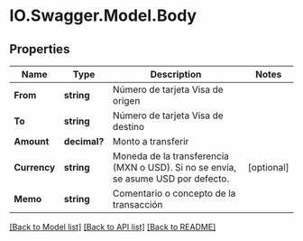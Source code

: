 # IO.Swagger.Model.Body
## Properties

Name | Type | Description | Notes
------------ | ------------- | ------------- | -------------
**From** | **string** | Número de tarjeta Visa de origen | 
**To** | **string** | Número de tarjeta Visa de destino | 
**Amount** | **decimal?** | Monto a transferir | 
**Currency** | **string** | Moneda de la transferencia (MXN o USD). Si no se envía, se asume USD por defecto. | [optional] 
**Memo** | **string** | Comentario o concepto de la transacción | 

[[Back to Model list]](../README.md#documentation-for-models) [[Back to API list]](../README.md#documentation-for-api-endpoints) [[Back to README]](../README.md)

